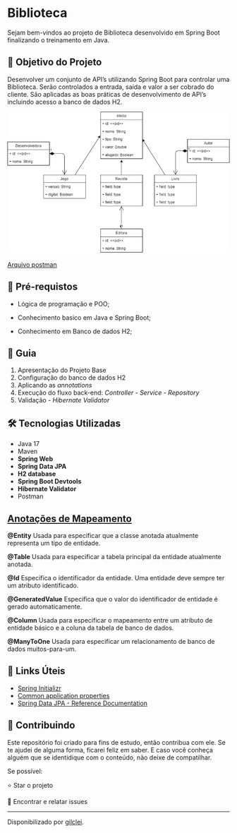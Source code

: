<h1>Biblioteca </h1>
<p> Sejam bem-vindos ao projeto de Biblioteca desenvolvido em Spring Boot finalizando o treinamento em Java.</p>

<h2>🎯 Objetivo do Projeto</h2>
Desenvolver um conjunto de API’s utilizando Spring Boot para controlar uma Biblioteca. Serão controlados a entrada, saída e valor a ser cobrado do cliente. São aplicadas as boas práticas de desenvolvimento de API’s incluindo acesso a banco de dados H2.

![](./diagram.png)

<a href="Treinamento_Java.postman_collection.json">Arquivo postman</a>
<h2>
🛑 Pré-requistos
</h2>

* Lógica de programação e POO;

* Conhecimento basico em Java e Spring Boot;

* Conhecimento em Banco de dados H2;


<h2> 🚦 Guia </h2>

<ol>
    <li> Apresentação do Projeto Base </li>
    <li> Configuração do banco de dados H2</li>
    <li> Aplicando as <em>annotations</em></li>
    <li>Execução do fluxo back-end: <em>Controller - Service - Repository</em></li>
    <li>Validação - <em>Hibernate Validator</em> </li>
</ol>

<h2>🛠 Tecnologias Utilizadas</h2>

<ul>
    <li>Java 17</li>
    <li>Maven</li>
    <li><strong>Spring Web</strong></li>
    <li><strong>Spring Data JPA</strong></li>
    <li><strong>H2 database</strong></li>
    <li><strong>Spring Boot Devtools</strong></li>
    <li><strong>Hibernate Validator</strong></li>
    <li>Postman</li>
</ul>


<h2><a href="https://strn.com.br/artigos/2018/12/11/todas-as-anota%C3%A7%C3%B5es-do-jpa-anota%C3%A7%C3%B5es-de-mapeamento/"> Anotações de Mapeamento </a></h2>

<strong>@Entity</strong>
Usada para especificar que a classe anotada atualmente representa um tipo de entidade.

<strong>@Table</strong>
Usada para especificar a tabela principal da entidade atualmente anotada.

<strong>@Id</strong>
Especifica o identificador da entidade. Uma entidade deve sempre ter um atributo identificado.

<strong>@GeneratedValue</strong>
Especifica que o valor do identificador de entidade é gerado automaticamente.

<strong>@Column</strong>
Usada para especificar o mapeamento entre um atributo de entidade básico e a coluna da tabela de banco de dados.


<strong>@ManyToOne</strong>
Usada para especificar um relacionamento de banco de dados muitos-para-um.



<h2>🔗 Links Úteis</h2>
<ul>
    <li><a href="https://start.spring.io/#!type=maven-project&language=java&platformVersion=2.6.1&packaging=jar&jvmVersion=11&groupId=me.dio.academia&artifactId=academia-digital&name=academia-digital&description=Tutorial%20API%20RESTful%20modelando%20sistema%20de%20academia%20de%20gin%C3%A1stica&packageName=me.dio.academia.digital&dependencies=web,data-jpa,postgresql,validation,lombok">Spring Initializr</a></li>
    <li><a href="https://docs.spring.io/spring-boot/docs/2.0.x/reference/html/common-application-properties.html">Common application properties</a></li>
    <li><a href="https://docs.spring.io/spring-data/jpa/docs/current/reference/html/#jpa.repositories">Spring Data JPA - Reference Documentation</a></li>
</ul>


<h2> 🤝 Contribuindo </h2>

Este repositório foi criado para fins de estudo, então contribua com ele.
Se te ajudei de alguma forma, ficarei feliz em saber. E caso você conheça alguém que se identidique com o conteúdo, não deixe de compatilhar.

Se possível:

⭐️  Star o projeto

🐛 Encontrar e relatar issues

------------

Disponibilizado por [gilclei](https://www.linkedin.com/in/gilclei-araujo/ "gilclei").




